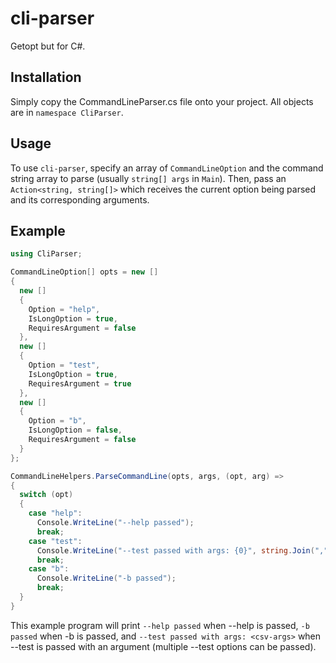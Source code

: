 # cli-parser

Getopt but for C#.

## Installation

Simply copy the CommandLineParser.cs file onto your project. All objects are in `namespace CliParser`.

## Usage

To use `cli-parser`, specify an array of `CommandLineOption` and the command string array to parse (usually `string[] args` in `Main`). Then, pass an `Action<string, string[]>` which receives the current option being parsed and its corresponding arguments.

## Example

```csharp
using CliParser;

CommandLineOption[] opts = new []
{
  new []
  {
    Option = "help",
    IsLongOption = true,
    RequiresArgument = false
  },
  new []
  {
    Option = "test",
    IsLongOption = true,
    RequiresArgument = true
  },
  new []
  {
    Option = "b",
    IsLongOption = false,
    RequiresArgument = false
  }
};

CommandLineHelpers.ParseCommandLine(opts, args, (opt, arg) =>
{
  switch (opt)
  {
    case "help":
      Console.WriteLine("--help passed");
      break;
    case "test":
      Console.WriteLine("--test passed with args: {0}", string.Join(",", arg));
      break;
    case "b":
      Console.WriteLine("-b passed");
      break;
  }
}
```

This example program will print `--help passed` when --help is passed, `-b passed` when -b is passed, and `--test passed with args: <csv-args>` when --test is passed with an argument (multiple --test options can be passed).
